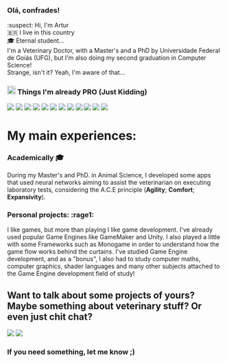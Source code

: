 ### Olá, confrades!

:suspect: Hi, I'm Artur\
🇧🇷 I live in this country\
🎓 Eternal student... \
I'm a Veterinary Doctor, with a Master's and a PhD by Universidade Federal de Goiás (UFG), but I'm also doing my second graduation in Computer Science!\
Strange, isn't it? Yeah, I'm aware of that...

### <img src="https://media2.giphy.com/media/QssGEmpkyEOhBCb7e1/giphy.gif?cid=ecf05e47a0n3gi1bfqntqmob8g9aid1oyj2wr3ds3mg700bl&rid=giphy.gif" width='20px' height='20px'> Things I'm already PRO (Just Kidding)
<div>
<p align="left">
  <a href="https://github.com/rutradam"><img src="https://img.shields.io/badge/C/C++-00599C?style=for-the-badge&logo=cplusplus&logoColor=white"/></a>
  <a href="https://github.com/rutradam"><img src="https://img.shields.io/badge/Darknet_YOLO-00FFFF?style=for-the-badge&logo=yolo&logoColor=black"/></a>
  <a href="https://github.com/rutradam"><img src="https://img.shields.io/badge/OpenCV-5C3EE8?style=for-the-badge&logo=opencv&logoColor=white"/></a>
  <a href="https://github.com/rutradam"><img src="https://img.shields.io/badge/Python-3776AB?style=for-the-badge&logo=python&logoColor=white"/></a>
  <a href="https://github.com/rutradam"><img src="https://img.shields.io/badge/HTML5-E34F26?style=for-the-badge&logo=html5&logoColor=white"/></a>
  <a href="https://github.com/rutradam"><img src="https://img.shields.io/badge/CSS3-1572B6?style=for-the-badge&logo=css3&logoColor=white"/></a>
  <a href="https://github.com/rutradam"><img src="https://img.shields.io/badge/JavaScript-F7DF1E?style=for-the-badge&logo=javascript&logoColor=black"/></a>
  <a href="https://github.com/rutradam"><img src="https://img.shields.io/badge/Java-ED8B00?style=for-the-badge&logo=oracle&logoColor=black"/></a>
  <a href="https://github.com/rutradam"><img src="https://img.shields.io/badge/Linux-FCC624?style=for-the-badge&logo=linux&logoColor=black"/></a>
  <a href="https://github.com/rutradam"><img src="https://img.shields.io/badge/Gamemaker-000000?style=for-the-badge&logo=gamemaker&logoColor=white"/></a>
  <a href="https://github.com/rutradam"><img src="https://img.shields.io/badge/MonoGame-E73C00?style=for-the-badge&logo=monogame&logoColor=white"/></a>
  <a href="https://github.com/rutradam"><img src="https://img.shields.io/badge/C%23-239120?style=for-the-badge&logo=csharp&logoColor=white"/></a>
</p>
</div>

# My main experiences:

### Academically 🎓 
During my Master's and PhD. in Animal Science, I developed some apps that used neural networks aiming to assist the veterinarian on executing laboratory tests, considering the A.C.E principle (<b>Agility</b>; <b>Comfort</b>; <b>Expansivity</b>).



### Personal projects: :rage1:
I like games, but more than playing I like game development. I've already used popular Game Engines like GameMaker and Unity. I also played a little with some Frameworks such as Monogame in order to understand how the game flow works behind the curtains. 
I've studied Game Engine development, and as a "bonus", I also had to study computer maths, computer graphics, shader languages and many other subjects attached to the Game Engine development field of study! 


## Want to talk about some projects of yours? Maybe something about veterinary stuff? Or even just chit chat?
<a href="https://instagram.com/arturtrivet"><img src="https://img.shields.io/badge/-Arturtrivet-%23E4405F?style=for-the-badge&logo=instagram&logoColor=white"></a>
<a href="mailto:arturtrindade1@gmail.com"><img src="https://img.shields.io/badge/arturtrindade1@gmail.com-D14836?style=for-the-badge&logo=gmail&logoColor=white"></a>

### If you need something, let me know ;) 







